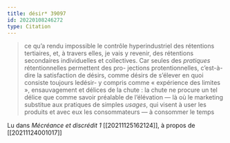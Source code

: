 ```yaml
---
title: désir* 39097
id: 20220108246272
type: Citation
---
```


> ce qu’a rendu impossible le contrôle hyperindustriel des rétentions tertiaires, et, à travers elles, je vais y revenir, des rétentions secondaires individuelles et collectives. Car seules des *pratiques* rétentionnelles permettent des pro- jections protentionnelles, c’est-à-dire la satisfaction de désirs, comme désirs de s’élever en quoi consiste toujours ledésir- y compris comme « expérience des limites », ensauvagement et délices de la chute : la chute ne procure un tel délice que comme savoir préalable de l’élévation — là où le marketing substitue aux pratiques de simples *usages*, qui visent à user les produits et avec eux les consommateurs — à consommer le temps

Lu dans *Mécréance et discrédit 1* [[20211125162124]], à propos de [[20211124001017]]